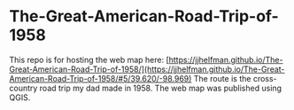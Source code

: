 # The-Great-American-Road-Trip-of-1958

This repo is for hosting the web map here: [https://jjhelfman.github.io/The-Great-American-Road-Trip-of-1958/](https://jjhelfman.github.io/The-Great-American-Road-Trip-of-1958/#5/39.620/-98.969) The route is the cross-country road trip my dad made in 1958. 
The web map was published using QGIS. 
